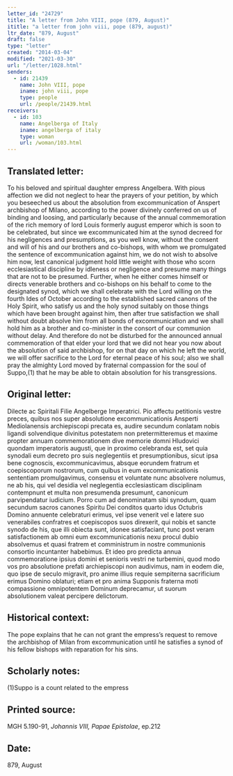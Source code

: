 ```yaml
---
letter_id: "24729"
title: "A letter from John VIII, pope (879, August)"
ititle: "a letter from john viii, pope (879, august)"
ltr_date: "879, August"
draft: false
type: "letter"
created: "2014-03-04"
modified: "2021-03-30"
url: "/letter/1028.html"
senders:
  - id: 21439
    name: John VIII, pope
    iname: john viii, pope
    type: people
    url: /people/21439.html
receivers:
  - id: 103
    name: Angelberga of Italy
    iname: angelberga of italy
    type: woman
    url: /woman/103.html
---
```

<h2> Translated letter:</h2>To his beloved and spiritual daughter empress Angelbera.
With pious affection we did not neglect to hear the prayers of your petition, by which you beseeched us about the absolution from excommunication of Anspert archbishop of Milano, according to the power divinely conferred on us of binding and loosing, and particularly because of the annual commemoration of the rich memory of lord Louis formerly august emperor which is soon to be celebrated, but since we excommunicated him at the synod decreed for his negligences and presumptions, as you well know, without the consent and will of his and our brothers and co-bishops, with whom we promulgated the sentence of excommunication against him, we do not wish to absolve him now, lest canonical judgment hold little weight with those who scorn ecclesiastical discipline by idleness or negligence and presume many things that are not to be presumed.  Further, when he either comes himself or directs venerable brothers and co-bishops on his behalf to come to the designated synod, which we shall celebrate with the Lord willing on the fourth Ides of October according to the established sacred canons of the Holy Spirit, who satisfy us and the holy synod suitably on those things which have been brought against him, then after true satisfaction we shall without doubt absolve him from all bonds of excommunication and we shall hold him as a brother and co-minister in the consort of our communion without delay.  And therefore do not be disturbed for the announced annual commemoration of that elder your lord that we did not hear you now about the absolution of said archbishop, for on that day on which he left the world, we will offer sacrifice to the Lord for eternal peace of his soul; also we shall pray the almighty Lord moved by fraternal compassion for the soul of Suppo,(1) that he may be able to obtain absolution for his transgressions.
<h2 class="mt-4"> Original letter:</h2>Dilecte ac Spiritali Filie Angelberge Imperatrici.
Pio affectu petitionis vestre preces, quibus nos super absolutione excommunicationis Ansperti Mediolanensis archiepiscopi precata es, audire secundum conlatam nobis ligandi solvendique divinitus potestatem non pretermitteremus et maxime propter annuam commemorationem dive memorie domni Hludovici quondam imperatoris augusti, que in proximo celebranda est, set quia synodali eum decreto pro suis neglegentiis et presumptionibus, sicut ipsa bene cognoscis, excommunicavimus, absque eorundem fratrum et coepiscoporum nostrorum, cum quibus in eum excommunicationis sententiam promulgavimus, consensu et voluntate nunc absolvere nolumus, ne ab his, qui vel desidia vel neglegentia ecclesiasticam disciplinam contempnunt et multa non presumenda presumunt, canonicum parvipendatur iudicium.  Porro cum ad denominatam sibi synodum, quam secundum sacros canones Spiritu Dei conditos quarto idus Octubris Domino annuente celebraturi erimus, vel ipse venerit vel e latere suo venerabiles confratres et coepiscopos suos direxerit, qui nobis et sancte synodo de his, que illi obiecta sunt, idonee satisfaciant, tunc post veram satisfactionem ab omni eum excommunicationis nexu procul dubio absolvemus et quasi fratrem et comministrum in nostre communionis consortio incuntanter habebimus.  Et ideo pro predicta annua commemoratione ipsius domini et senioris vestri ne turbemini, quod modo vos pro absolutione prefati archiepiscopi non audivimus, nam in eodem die, quo ipse de seculo migravit, pro anime illius requie sempiterna sacrificium erimus Domino oblaturi; etiam et pro anima Supponis fraterna moti compassione omnipotentem Dominum deprecamur, ut suorum absolutionem valeat percipere delictorum.
<h2 class="mt-4"> Historical context:</h2>The pope explains that he can not grant the empress’s request to remove the archbishop of Milan from excommunication until he satisfies a synod of his  fellow bishops with reparation for  his sins.
<h2 class="mt-4"> Scholarly notes:</h2>(1)Suppo is a count related to the empress
<h2 class="mt-4"> Printed source:</h2><p>MGH 5.190-91, <em>Johannis VIII, Papae Epistolae</em>, ep.212</p><h2 class="mt-4"> Date:</h2>879, August